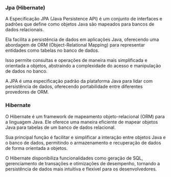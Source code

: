 ### Jpa (Hibernate)

A Especificação JPA (Java Persistence API) é um conjunto de interfaces e padrões que 
define como objetos Java são mapeados para bancos de dados relacionais.

Ela facilita a persistência de dados em aplicações Java, oferecendo uma abordagem de ORM (Object-Relational Mapping) 
para representar entidades como tabelas no banco de dados.

Isso permite consultas e operações de maneira mais simplificada e orientada a objetos, abstraindo a complexidade do 
acesso e manipulação de dados no banco.

A JPA é uma especificação padrão da plataforma Java para lidar com persistência de dados, 
oferecendo portabilidade entre diferentes provedores de ORM.

### Hibernate
O Hibernate é um framework de mapeamento objeto-relacional (ORM) para a linguagem Java. Ele oferece uma maneira eficiente
de mapear objetos Java para tabelas de um banco de dados relacional.

Sua principal função é facilitar e simplificar a interação entre objetos Java e o banco de dados, permitindo o 
armazenamento e recuperação de dados de forma orientada a objetos.

O Hibernate disponibiliza funcionalidades como geração de SQL, gerenciamento de transações e otimizações de desempenho, 
tornando a persistência de dados mais intuitiva e flexível para os desenvolvedores.